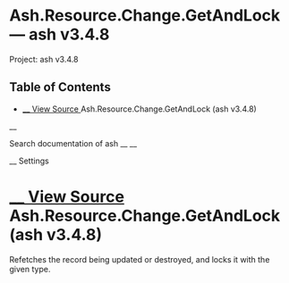 # Ash.Resource.Change.GetAndLock — ash v3.4.8

Project: ash v3.4.8

## Table of Contents

- [ __ View Source ](external_link) Ash.Resource.Change.GetAndLock (ash v3.4.8)

__

Search documentation of ash __ __

__ Settings

#  [ __ View Source ](external_link) Ash.Resource.Change.GetAndLock (ash v3.4.8)

Refetches the record being updated or destroyed, and locks it with the given type.
